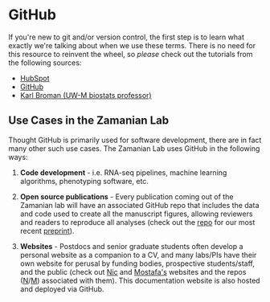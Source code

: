# GitHub

If you're new to git and/or version control, the first step is to learn what exactly we're talking about when we use these terms. There is no need for this resource to reinvent the wheel, so *please* check out the tutorials from the following sources:

  - [HubSpot](https://product.hubspot.com/blog/git-and-github-tutorial-for-beginners)
  - [GitHub](https://guides.github.com/activities/hello-world/)
  - [Karl Broman (UW-M biostats professor)](https://kbroman.org/github_tutorial/)

## Use Cases in the Zamanian Lab

Thought GitHub is primarily used for software development, there are in fact many other such use cases. The Zamanian Lab uses GitHub in the following ways:

1. **Code development** - i.e. RNA-seq pipelines, machine learning algorithms, phenotyping software, etc.

2. **Open source publications** - Every publication coming out of the Zamanian lab will have an associated GitHub repo that includes the data and code used to create all the manuscript figures, allowing reviewers and readers to reproduce all analyses (check out the [repo](https://github.com/zamanianlab/BrugiaChemo-ms) for our most recent [preprint](https://www.biorxiv.org/content/10.1101/683060v2)).

3. **Websites** - Postdocs and senior graduate students often develop a personal website as a companion to a CV, and many labs/PIs have their own website for perusal by funding bodies, prospective students/staff, and the public (check out [Nic](https://wheelern.github.io/) and [Mostafa's](https://zamanianlab.org) websites and the repos ([N](https://github.com/wheelern/academic-kickstart)/[M](https://github.com/zamanianlab/zamanianlab.github.io)) associated with them). This documentation website is also hosted and deployed via GitHub.
